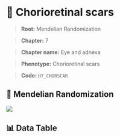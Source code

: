 # 🧪 Chorioretinal scars

> **Root:** Mendelian Randomization

> **Chapter:** 7  

> **Chapter name:** Eye and adnexa

> **Phenotype:** Chorioretinal scars  

> **Code:** `H7_CHORSCAR`

## 🧬 Mendelian Randomization  

<img src="/MR/Figures/Forward/H7_CHORSCAR.png"/>

## 📊 Data Table

<CsvTableMRF src="/MR_Data/Forward/H7_CHORSCAR.csv"/>
